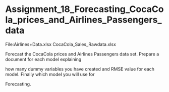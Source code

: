 # Assignment_18_Forecasting_CocaCola_prices_and_Airlines_Passengers_data

File:Airlines+Data.xlsx
     CocaCola_Sales_Rawdata.xlsx

Forecast the CocaCola prices and Airlines Passengers data set. Prepare a document for each model explaining 

how many dummy variables you have created and RMSE value for each model. Finally which model you will use for 

Forecasting.
